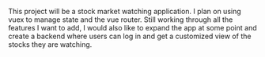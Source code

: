 This project will be a stock market watching application. I plan on using vuex to manage state and the vue router.
Still working through all the features I want to add, I would also like to expand the app at some point and create a backend where users can log in and get a customized view of the stocks they are watching.
